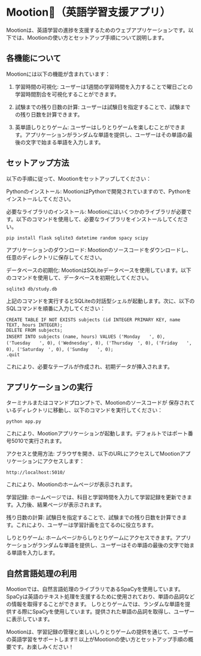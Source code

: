 # Mootion🐄（英語学習支援アプリ）

Mootionは、英語学習の進捗を支援するためのウェブアプリケーションです。以下では、Mootionの使い方とセットアップ手順について説明します。

## 各機能について ##
Mootionには以下の機能が含まれています：

1. 学習時間の可視化: ユーザーは1週間の学習時間を入力することで曜日ごとの学習時間割合を可視化することができます。

2. 試験までの残り日数の計算: ユーザーは試験日を指定することで、試験までの残り日数を計算できます。

3. 英単語しりとりゲーム: ユーザーはしりとりゲームを楽しむことができます。アプリケーションがランダムな単語を提供し、ユーザーはその単語の最後の文字で始まる単語を入力します。

## セットアップ方法 ##
以下の手順に従って、Mootionをセットアップしてください：

Pythonのインストール: MootionはPythonで開発されていますので、Pythonをインストールしてください。

必要なライブラリのインストール: Mootionにはいくつかのライブラリが必要です。以下のコマンドを使用して、必要なライブラリをインストールしてください。
```
pip install flask sqlite3 datetime random spacy scipy
```
アプリケーションのダウンロード: Mootionのソースコードをダウンロードし、任意のディレクトリに保存してください。

データベースの初期化: MootionはSQLiteデータベースを使用しています。以下のコマンドを使用して、データベースを初期化してください。
```
sqlite3 db/study.db
```
上記のコマンドを実行するとSQLiteの対話型シェルが起動します。次に、以下のSQLコマンドを順番に入力してください：
```
CREATE TABLE IF NOT EXISTS subjects (id INTEGER PRIMARY KEY, name TEXT, hours INTEGER);
DELETE FROM subjects;
INSERT INTO subjects (name, hours) VALUES ('Monday　　', 0), ('Tuesday　　', 0), ('Wednesday', 0), ('Thursday　', 0), ('Friday　　', 0), ('Saturday　', 0), ('Sunday　　', 0);
.quit
```
これにより、必要なテーブルが作成され、初期データが挿入されます。

## アプリケーションの実行 ##
ターミナルまたはコマンドプロンプトで、Mootionのソースコードが
保存されているディレクトリに移動し、以下のコマンドを実行してください：
```
python app.py
```
これにより、Mootionアプリケーションが起動します。デフォルトではポート番号5010で実行されます。

アクセスと使用方法: ブラウザを開き、以下のURLにアクセスしてMootionアプリケーションにアクセスします：
```
http://localhost:5010/
```
これにより、Mootionのホームページが表示されます。

学習記録: ホームページでは、科目と学習時間を入力して学習記録を更新できます。入力後、結果ページが表示されます。

残り日数の計算: 試験日を指定することで、試験までの残り日数を計算できます。これにより、ユーザーは学習計画を立てるのに役立ちます。

しりとりゲーム: ホームページからしりとりゲームにアクセスできます。アプリケーションがランダムな単語を提供し、ユーザーはその単語の最後の文字で始まる単語を入力します。
## 自然言語処理の利用 ##
Mootionでは、自然言語処理のライブラリであるSpaCyを使用しています。SpaCyは英語のテキスト処理を支援するために使用されており、単語の品詞などの情報を取得することができます。
しりとりゲームでは、ランダムな単語を提供する際にSpaCyを使用しています。提供された単語の品詞を取得し、ユーザーに表示しています。

Mootionは、学習記録の管理と楽しいしりとりゲームの提供を通じて、ユーザーの英語学習をサポートします!!
以上がMootionの使い方とセットアップ手順の概要です。お楽しみください！
